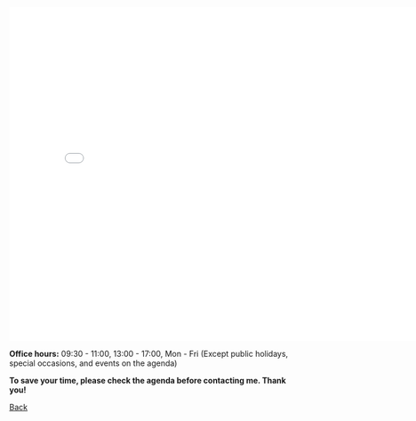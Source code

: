 <iframe src= ”https://outlook.office365.com/owa/calendar/e7bcfeede2a544a3865478197f7bbb33@polyu.edu.hk/3292e8631f564e118ecc6fe978e8dfa59922615675634440517/calendar.html“ style="border-width:0" width="800" height="600" frameborder="0" scrolling="no"></iframe>


**Office hours:** 09:30 - 11:00, 13:00 - 17:00, Mon - Fri (Except public holidays, special occasions, and events on the agenda)

**To save your time, please check the agenda before contacting me. Thank you!**


[Back](jiangmy97.github.io)
